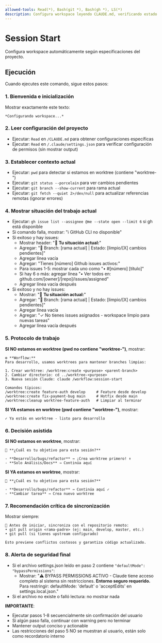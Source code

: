 ```yaml
---
allowed-tools: Read(*), Bash(git *), Bash(gh *), LS(*)
description: Configura workspace leyendo CLAUDE.md, verificando estado git y mostrando opciones de desarrollo
---
```


# Session Start

Configura workspace automáticamente según especificaciones del proyecto.

## Ejecución

Cuando ejecutes este comando, sigue estos pasos:

### 1. Bienvenida e inicialización

Mostrar exactamente este texto:

```
*Configurando workspace...*

```

### 2. Leer configuración del proyecto

- Ejecutar: `Read` en `/CLAUDE.md` para obtener configuraciones específicas
- Ejecutar: `Read` en `/.claude/settings.json` para verificar configuración de permisos (sin mostrar output)

### 3. Establecer contexto actual

- Ejecutar: `pwd` para detectar si estamos en worktree (contiene "worktree-")
- Ejecutar: `git status --porcelain` para ver cambios pendientes
- Ejecutar: `git branch --show-current` para rama actual
- Ejecutar: `git fetch --quiet 2>/dev/null` para actualizar referencias remotas (ignorar errores)

### 4. Mostrar situación del trabajo actual

- Ejecutar: `gh issue list --assignee @me --state open --limit 6` si gh está disponible
- Si comando falla, mostrar: "ℹ️ GitHub CLI no disponible"
- Si exitoso y hay issues:
  - Mostrar header: "🎯 **Tu situación actual:**"
  - Agregar: "📍 Branch: [rama actual] | Estado: [limpio/[X] cambios pendientes]"
  - Agregar línea vacía
  - Agregar: "Tienes [número] Github issues activos:"
  - Para issues 1-5: mostrar cada uno como "• #[número] [título]"
  - Si hay 6 o más: agregar línea "• Ver todos en: github.com/[owner]/[repo]/issues/assigned"
  - Agregar línea vacía después
- Si exitoso y no hay issues:
  - Mostrar: "🎯 **Tu situación actual:**"
  - Agregar: "📍 Branch: [rama actual] | Estado: [limpio/[X] cambios pendientes]"
  - Agregar línea vacía
  - Agregar: "✓ No tienes issues asignados - workspace limpio para nuevas tareas"
  - Agregar línea vacía después

### 5. Protocolo de trabajo

**SI NO estamos en worktree (pwd no contiene "worktree-")**, mostrar:

```
⚙️ **Worflow:**
Para desarrollo, usamos worktrees para mantener branches limpias:

1. Crear worktree: /worktree:create <purpose> <parent-branch>
2. Cambiar directorio: cd ../worktree-<purpose>
3. Nueva sesión Claude: claude /workflow:session-start

Comandos típicos:
/worktree:create feature-auth develop     # Feature desde develop
/worktree:create fix-payment-bug main     # Hotfix desde main
/worktree:cleanup worktree-feature-auth   # Limpiar al terminar
```

**SI YA estamos en worktree (pwd contiene "worktree-")**, mostrar:

```
✓ Ya estás en worktree - listo para desarrollo
```

### 6. Decisión asistida

**SI NO estamos en worktree**, mostrar:

```
🤔 **¿Cuál es tu objetivo para esta sesión?**

- **Desarrollo/bugs/refactor** → ¡Crea worktree primero! ⬆️
- **Solo Análisis/Docs** → Continúa aquí
```

**SI YA estamos en worktree**, mostrar:

```
🤔 **¿Cuál es tu objetivo para esta sesión?**

- **Desarrollo/bugs/refactor** → Continúa aquí ✓
- **Cambiar tarea** → Crea nuevo worktree
```

### 7. Recomendación crítica de sincronización

Mostrar siempre:

```
🚨 Antes de iniciar, sincroniza con el repositorio remoto:
• git pull origin <rama-padre> (ej: main, develop, master, etc.)
• git pull (si tienes upstream configurado)

Esto previene conflictos costosos y garantiza código actualizado.
```

### 8. Alerta de seguridad final

- Si el archivo settings.json leído en paso 2 contiene `"defaultMode": "bypassPermissions"`:
  - Mostrar: "⚠️ BYPASS PERMISSIONS ACTIVO - Claude tiene acceso completo al sistema sin restricciones. **Entorno seguro requerido.** Para restringir: defaultMode: 'default' o 'acceptEdits' en settings.local.json."
- Si el archivo no existe o falló lectura: no mostrar nada

**IMPORTANTE**:

- Ejecutar pasos 1-8 secuencialmente sin confirmación del usuario
- Si algún paso falla, continuar con warning pero no terminar
- Mantener output conciso y actionable
- Las restricciones del paso 5 NO se muestran al usuario, están solo como recordatorio interno
